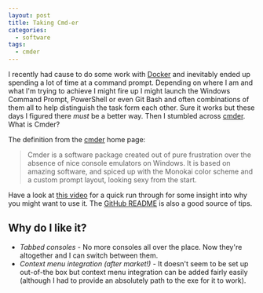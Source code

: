 ```yaml
---
layout: post
title: Taking Cmd-er
categories:
  - software
tags:
  - cmder
---
```


I recently had cause to do some work with [Docker](https://www.docker.com/why-docker) and inevitably ended up spending a lot of time at a command prompt. Depending on where I am and what I'm trying to achieve I might fire up I might launch the Windows Command Prompt, PowerShell or even Git Bash and often combinations of them all to help distinguish the task form each other. Sure it works but these days I figured there _must_ be a better way. Then I stumbled across [cmder](http://cmder.net/).
What is Cmder?

The definition from the [cmder](http://cmder.net/) home page:

> Cmder is a software package created out of pure frustration over the absence of nice console emulators on Windows. It is based on amazing software, and spiced up with the Monokai color scheme and a custom prompt layout, looking sexy from the start.

Have a look at [this video](https://www.youtube.com/watch?v=Xm790AkFeK4) for a quick run through for some insight into why you might want to use it. The [GitHub README](https://github.com/cmderdev/cmder) is also a good source of tips.

## Why do I like it?

* _Tabbed consoles_ - No more consoles all over the place. Now they're altogether and I can switch between them.
* _Context menu integration (after market!)_ - It doesn't seem to be set up out-of-the box but context menu integration can be added fairly easily (although I had to provide an absolutely path to the exe for it to work).
